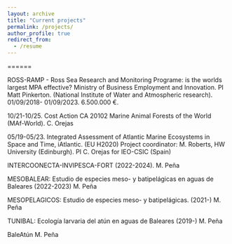 ```yaml
---
layout: archive
title: "Current projects"
permalink: /projects/
author_profile: true
redirect_from:
  - /resume
---
```



======

ROSS-RAMP - Ross Sea Research and Monitoring Programe: is the worlds largest MPA effective? Ministry of Business Employment and Innovation. PI Matt Pinkerton. (National Institute of Water and Atmospheric research). 01/09/2018- 01/09/2023. 6.500.000 €.

10/21-10/25. Cost Action CA 20102 Marine Animal Forests of the World (MAf-World). C. Orejas


05/19-05/23. Integrated Assessment of Atlantic Marine Ecosystems in Space and Time, iAtlantic. (EU H2020) Project coordinator: M. Roberts, HW University (Edinburgh). PI C. Orejas for IEO-CSIC (Spain)


INTERCOONECTA-INVIPESCA-FORT (2022-2024).  M. Peña


MESOBALEAR: Estudio de especies meso- y batipelágicas en aguas de Baleares (2022-2023) M. Peña



MESOPELAGICOS: Estudio de especies meso- y batipelágicas. (2021-)  M. Peña



TUNIBAL: Ecología larvaria del atún en aguas de Baleares (2019-)  M. Peña



BaleAtún  M. Peña



